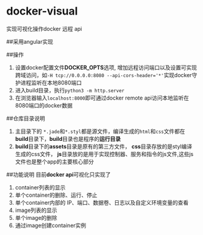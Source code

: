 # docker-visual

实现可视化操作docker 远程 api

##采用angular实现

##操作
1. 设置docker配置文件**DOCKER_OPTS**选项, 增加远程访问端口以及设置可实现跨域访问，如```-H tcp://0.0.0.0:8080 --api-cors-header='*'```实现docker守护进程监听在本地8080端口
2. 进入build目录，执行```python3 -m http.server ```
3. 在浏览器输入```localhost:8000```即可通过docker remote api访问本地监听在8080端口的docker数据

##仓库目录说明
1. 主目录下的 ```*.jade```和```*.styl```都是源文件，编译生成的```html```和```css```文件都在**build**目录下，**build**目录也是程序的**运行目录**
2. **build**目录下的**assets**目录是原有的第三方文件，
**css**目录存放的是styl编译生成的css文件，
**js**目录放的是用于实现控制器、服务和指令的js文件,这些js文件也是整个app的主要核心部分

##功能说明
目前**docker api**可视化只实现了<br>
1. container列表的显示
2. 单个container的删除、运行、停止
3. 单个container内部的 IP、端口、数据卷、日志以及自定义环境变量的查看
4. image列表的显示
5. 单个image的删除
6. 通过image创建container实例
